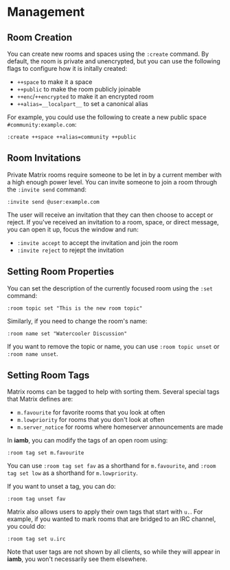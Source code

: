 # Management

## Room Creation

You can create new rooms and spaces using the `:create` command. By default,
the room is private and unencrypted, but you can use the following flags to
configure how it is initally created:

- `++space` to make it a space
- `++public` to make the room publicly joinable
- `++enc`/`++encrypted` to make it an encrypted room
- `++alias=__localpart__` to set a canonical alias

For example, you could use the following to create a new public space `#community:example.com`:

```
:create ++space ++alias=community ++public
```

## Room Invitations

Private Matrix rooms require someone to be let in by a current member with a
high enough power level. You can invite someone to join a room through the
`:invite send` command:

```
:invite send @user:example.com
```

The user will receive an invitation that they can then choose to accept or
reject. If you've received an invitation to a room, space, or direct message,
you can open it up, focus the window and run:

- `:invite accept` to accept the invitation and join the room
- `:invite reject` to rejept the invitation

## Setting Room Properties

You can set the description of the currently focused room using the `:set` command:

```
:room topic set "This is the new room topic"
```

Similarly, if you need to change the room's name:

```
:room name set "Watercooler Discussion"
```

If you want to remove the topic or name, you can use `:room topic unset` or
`:room name unset`.

## Setting Room Tags

Matrix rooms can be tagged to help with sorting them. Several special tags that
Matrix defines are:

- `m.favourite` for favorite rooms that you look at often
- `m.lowpriority` for rooms that you don't look at often
- `m.server_notice` for rooms where homeserver announcements are made

In __iamb__, you can modify the tags of an open room using:

```
:room tag set m.favourite
```

You can use `:room tag set fav` as a shorthand for `m.favourite`, and `:room
tag set low` as a shorthand for `m.lowpriority`.

If you want to unset a tag, you can do:

```
:room tag unset fav
```

Matrix also allows users to apply their own tags that start with `u.`. For
example, if you wanted to mark rooms that are bridged to an IRC channel, you
could do:

```
:room tag set u.irc
```

Note that user tags are not shown by all clients, so while they will appear in
__iamb__, you won't necessarily see them elsewhere.
